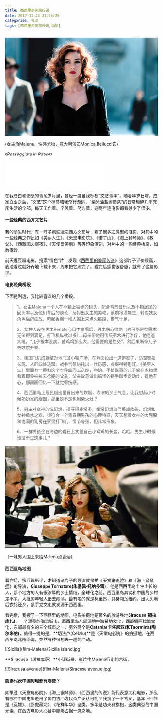 ```yaml
---
title: 西西里的美丽传说
date: 2017-12-23 21:46:25
categories: 扯淡
tags: [西西里的美丽传说,电影]
---
```


![Malena](film-Malena/p2183505710.jpg)

(女主角Malena，性感尤物，意大利演员Monica Bellucci饰)

《*Passeggiata in Paese*》

<iframe frameborder="no" border="0" marginwidth="0" marginheight="0" width=330 height=86 src="//music.163.com/outchain/player?type=2&id=5026665&auto=0&height=66"></iframe>

在我苍白和伤感的青葱岁月里，曾经一度自我标榜“文艺青年”，随着年岁日增，成家立业之后，“文艺”这个标签和我渐行渐远，“柴米油盐酱醋茶”的日常琐碎几乎充斥生活的全部，每天工作着、辛苦着、努力着，这两年连电影都看得少了很多。

#### 一些经典的西方文艺片

我的学生时代，有一阵子疯狂迷恋西方文艺片，看了很多这类型的电影，对其中的一些经典之作比如《美丽人生》、《天堂电影院》、《诺丁山》、《海上钢琴师》、《教父》、《西雅图未眠夜》、《天使爱美丽》等等印象深刻，对片中的一些经典桥段，如数家珍。

前天逛豆瓣电影，搜索“情色”片，发现《[西西里的美丽传说](https://movie.douban.com/subject/1292402/)》这部片子评价很高，我没看过就好奇地下载下来，周末把它刷完了。看完后感觉很舒服，就有了这篇影评。

<!--more-->

#### 电影经典桥段

下面是剧透，我比较喜欢的几个桥段。

> 1、女主Malena一个人在小镇上独步的镜头，配合背景音乐以及小镇居民的回头率以及他们背后的谈论，反衬出女主的美艳，前期冷漠端庄，转变妓女角色后的狂放，叼起香烟一堆人围上来点火那段，霸气十足。
>
> 2、女神人设在男主Renato心目中崩塌后，男主伤心欲绝（也可能是性需求无法得到满足，打飞机纵欲过多），母亲带他用传统巫术进行治疗，他老爸大吼，“儿子根本没病，他鸡鸡那么大，他需要的是性交”，然后果断带儿子去妓院开荤。
>
> 3、德国飞机成群结对地飞过小镇广场，在地面投出一道道影子，防空警报长鸣，人群四处逃窜。战争气氛烘托出一丝伤感，点缀得特别好，《美丽人生》里面有一幕和这个有异曲同工之妙，年幼、不谙世事的儿子躲在木箱里看着即将被拉去枪毙的父亲，父亲故意做出搞怪的摆手踏步走动作，逗他开心，那画面回忆一下就觉得伤感。
>
> 4、西西里岛上居民烟囱里冒出来的炊烟，浓浓的乡土气息，让我想起小时候奶奶家的烟囱，那里是不是也用柴火灶？
>
> 5、男主对女神的性幻想，描写得非常多，经常幻想自己英雄救美、幻想和女神鱼水之欢，很符合一个青春期男孩的心理特征，天天想着女神的大屁股和饱满的乳房在家里打飞机，情节夸张，但非常形象。
>
> 6、一群男孩坐在海边的岩石上丈量自己小鸡鸡的长度，哈哈，男生小时候谁没干过这事儿？

![Malena](film-Malena/p995285357.jpg)

（一堆男人围上来给Malena点香烟）

#### 西西里岛地图

看完后，搜豆瓣影评，才知道这片子的导演就是拍《[天堂电影院](https://movie.douban.com/subject/1291828/)》和《[海上钢琴师](https://movie.douban.com/subject/1292001/)》的导演，**Giuseppe Tornatore(朱塞佩·托纳多雷)**，他是西西里岛土生土长的人，那个地方的人有很浓厚的乡土情结，全球化之前，西西里岛其实和中国的乡村差不多，大批的年轻人出去闯荡，最有名的就是柯里昂，只身闯荡纽约，出人头地后衣锦还乡，黑手党文化就发源于西西里。

看完后，我搜了一下西西里的地图，电影拍摄地是著名的旅游胜地**Siracusa(锡拉库扎)**，一个漂亮的海滨城市，西西里岛东部偏地中海希肭文化，西部偏阿拉伯文化，东部最有名的三个城市之一，另外两个是**Catania(卡塔尼亚)**和**Taormina(陶尔米纳)**，值得一提的是，**切法卢(Cefalu)**是《天堂电影院》的拍摄地，在西西里岛北部沿海，突然有种很想去一趟的冲动。

![Sicilia](film-Malena/Sicilia island.jpg)

**Siracusa（锡拉库萨）**小镇街景，影片中Malena行走的大街。

![Siracusa avenue](film-Malena/Siracusa avenue.jpg)

#### 能够代表中国的电影有哪些？

如果说《天堂电影院》、《海上钢琴师》、《西西里的传说》能代表意大利电影，那么有哪些中国电影走出了国门被西方民众广泛认可呢？我搜了一下答案，基本上回答是《英雄》、《卧虎藏龙》、《花样年华》这类，多半是功夫和旗袍，这类典型的中国元素，在西方电影人心目中能够占据一席之地。